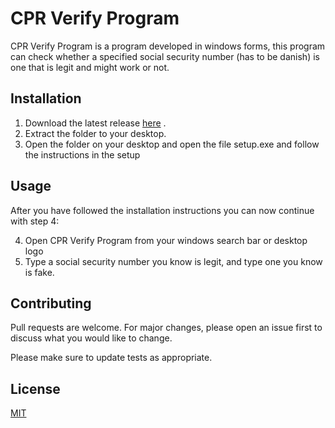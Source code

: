 # CPR Verify Program

CPR Verify Program is a program developed in windows forms, this program can check whether a specified social security number (has to be danish) is one that is legit and might work or not.

## Installation

1. Download the latest release [here](https://github.com/H-C-Orsted-Programmering/CPR-Verify-Program/releases/tag/1.0) .
2. Extract the folder to your desktop.
3. Open the folder on your desktop and open the file setup.exe and follow the instructions in the setup

## Usage

After you have followed the installation instructions you can now continue with step 4:

4. Open CPR Verify Program from your windows search bar or desktop logo
5. Type a social security number you know is legit, and type one you know is fake.

## Contributing
Pull requests are welcome. For major changes, please open an issue first to discuss what you would like to change.

Please make sure to update tests as appropriate.

## License
[MIT](https://choosealicense.com/licenses/mit/)
